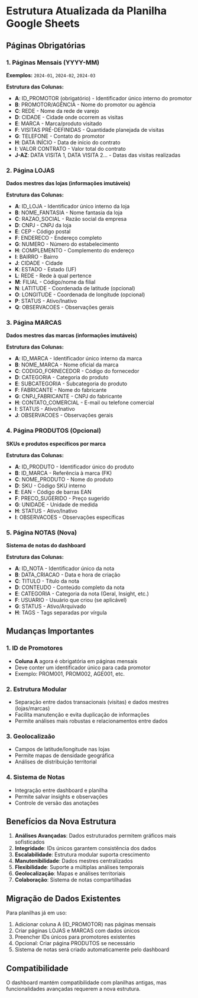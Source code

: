 
# Estrutura Atualizada da Planilha Google Sheets

## Páginas Obrigatórias

### 1. Páginas Mensais (YYYY-MM)
**Exemplos:** `2024-01`, `2024-02`, `2024-03`

**Estrutura das Colunas:**
- **A**: ID_PROMOTOR (obrigatório) - Identificador único interno do promotor
- **B**: PROMOTOR/AGÊNCIA - Nome do promotor ou agência
- **C**: REDE - Nome da rede de varejo
- **D**: CIDADE - Cidade onde ocorrem as visitas
- **E**: MARCA - Marca/produto visitado
- **F**: VISITAS PRÉ-DEFINIDAS - Quantidade planejada de visitas
- **G**: TELEFONE - Contato do promotor
- **H**: DATA INÍCIO - Data de início do contrato
- **I**: VALOR CONTRATO - Valor total do contrato
- **J-AZ**: DATA VISITA 1, DATA VISITA 2... - Datas das visitas realizadas

### 2. Página LOJAS
**Dados mestres das lojas (informações imutáveis)**

**Estrutura das Colunas:**
- **A**: ID_LOJA - Identificador único interno da loja
- **B**: NOME_FANTASIA - Nome fantasia da loja
- **C**: RAZAO_SOCIAL - Razão social da empresa
- **D**: CNPJ - CNPJ da loja
- **E**: CEP - Código postal
- **F**: ENDERECO - Endereço completo
- **G**: NUMERO - Número do estabelecimento
- **H**: COMPLEMENTO - Complemento do endereço
- **I**: BAIRRO - Bairro
- **J**: CIDADE - Cidade
- **K**: ESTADO - Estado (UF)
- **L**: REDE - Rede à qual pertence
- **M**: FILIAL - Código/nome da filial
- **N**: LATITUDE - Coordenada de latitude (opcional)
- **O**: LONGITUDE - Coordenada de longitude (opcional)
- **P**: STATUS - Ativo/Inativo
- **Q**: OBSERVACOES - Observações gerais

### 3. Página MARCAS
**Dados mestres das marcas (informações imutáveis)**

**Estrutura das Colunas:**
- **A**: ID_MARCA - Identificador único interno da marca
- **B**: NOME_MARCA - Nome oficial da marca
- **C**: CODIGO_FORNECEDOR - Código do fornecedor
- **D**: CATEGORIA - Categoria do produto
- **E**: SUBCATEGORIA - Subcategoria do produto
- **F**: FABRICANTE - Nome do fabricante
- **G**: CNPJ_FABRICANTE - CNPJ do fabricante
- **H**: CONTATO_COMERCIAL - E-mail ou telefone comercial
- **I**: STATUS - Ativo/Inativo
- **J**: OBSERVACOES - Observações gerais

### 4. Página PRODUTOS (Opcional)
**SKUs e produtos específicos por marca**

**Estrutura das Colunas:**
- **A**: ID_PRODUTO - Identificador único do produto
- **B**: ID_MARCA - Referência à marca (FK)
- **C**: NOME_PRODUTO - Nome do produto
- **D**: SKU - Código SKU interno
- **E**: EAN - Código de barras EAN
- **F**: PRECO_SUGERIDO - Preço sugerido
- **G**: UNIDADE - Unidade de medida
- **H**: STATUS - Ativo/Inativo
- **I**: OBSERVACOES - Observações específicas

### 5. Página NOTAS (Nova)
**Sistema de notas do dashboard**

**Estrutura das Colunas:**
- **A**: ID_NOTA - Identificador único da nota
- **B**: DATA_CRIACAO - Data e hora de criação
- **C**: TITULO - Título da nota
- **D**: CONTEUDO - Conteúdo completo da nota
- **E**: CATEGORIA - Categoria da nota (Geral, Insight, etc.)
- **F**: USUARIO - Usuário que criou (se aplicável)
- **G**: STATUS - Ativo/Arquivado
- **H**: TAGS - Tags separadas por vírgula

## Mudanças Importantes

### 1. ID de Promotores
- **Coluna A** agora é obrigatória em páginas mensais
- Deve conter um identificador único para cada promotor
- Exemplo: PROM001, PROM002, AGE001, etc.

### 2. Estrutura Modular
- Separação entre dados transacionais (visitas) e dados mestres (lojas/marcas)
- Facilita manutenção e evita duplicação de informações
- Permite análises mais robustas e relacionamentos entre dados

### 3. Geolocalizaão
- Campos de latitude/longitude nas lojas
- Permite mapas de densidade geográfica
- Análises de distribuição territorial

### 4. Sistema de Notas
- Integração entre dashboard e planilha
- Permite salvar insights e observações
- Controle de versão das anotações

## Benefícios da Nova Estrutura

1. **Análises Avançadas**: Dados estruturados permitem gráficos mais sofisticados
2. **Integridade**: IDs únicos garantem consistência dos dados
3. **Escalabilidade**: Estrutura modular suporta crescimento
4. **Manutenibilidade**: Dados mestres centralizados
5. **Flexibilidade**: Suporte a múltiplas análises temporais
6. **Geolocalização**: Mapas e análises territoriais
7. **Colaboração**: Sistema de notas compartilhadas

## Migração de Dados Existentes

Para planilhas já em uso:
1. Adicionar coluna A (ID_PROMOTOR) nas páginas mensais
2. Criar páginas LOJAS e MARCAS com dados únicos
3. Preencher IDs únicos para promotores existentes
4. Opcional: Criar página PRODUTOS se necessário
5. Sistema de notas será criado automaticamente pelo dashboard

## Compatibilidade

O dashboard mantém compatibilidade com planilhas antigas, mas funcionalidades avançadas requerem a nova estrutura.
